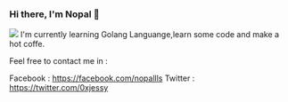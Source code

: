 ### Hi there, I'm Nopal 👋


<img src="https://i.ibb.co/6FRVn5H/Screenshot-2022-01-25-14-11-38-90-40deb401b9ffe8e1df2f1cc5ba480b12.jpg"> </img>
I'm currently learning Golang Languange,learn some code and make a hot coffe.


Feel free to contact me in :

Facebook : https://facebook.com/nopallls
Twitter : https://twitter.com/0xjessy

<!--
**nopalls/nopalls** is a ✨ _special_ ✨ repository because its `README.md` (this file) appears on your GitHub profile.

Here are some ideas to get you started:

- 🔭 I’m currently working on ...
- 🌱 I’m currently learning Golang Languange
- 👯 I’m looking to collaborate on ...
- 🤔 I’m looking for help with a smile and grab a coffee
- 💬 Ask me about myself and my repo
- 📫 How to reach me: Here you go <link href="facebook.com/nopallls">
- 😄 Pronouns: ...
- ⚡ Fun fact: ...
-->
